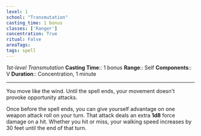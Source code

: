 ```yaml
---
level: 1
school: "Transmutation"
casting_time: 1 bonus
classes: ['Ranger']
concentration: True
ritual: False
areaTags: 
tags: spell
---
```


_1st-level Transmutation_
**Casting Time**:: 1 bonus
**Range**:: Self
**Components**:: V
**Duration**:: Concentration, 1 minute

---

You move like the wind. Until the spell ends, your movement doesn't provoke opportunity attacks.

Once before the spell ends, you can give yourself advantage on one weapon attack roll on your turn. That attack deals an extra **1d8** force damage on a hit. Whether you hit or miss, your walking speed increases by 30 feet until the end of that turn.



